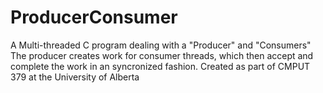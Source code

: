 # ProducerConsumer

A Multi-threaded C program dealing with a "Producer" and "Consumers" The producer creates work for consumer threads, which then accept and complete the work in an syncronized fashion. Created as part of CMPUT 379 at the University of Alberta
